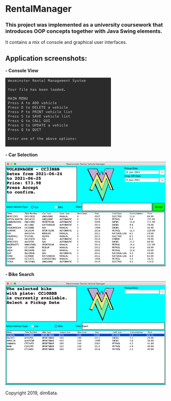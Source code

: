 # RentalManager

### This project was implemented as a university coursework that introduces OOP concepts together with Java Swing elements. 

It contains a mix of console and graphical user interfaces. 

## Application screenshots:

<b> - Console View</b>

<img src="https://github.com/dim6ata/RentalManager/blob/master/Screenshots/0.%20Console.png" />

<b> - Car Selection</b>

<img src="https://github.com/dim6ata/RentalManager/blob/master/Screenshots/1.%20Car.png"  />

<b> - Bike Search</b>

<img src="https://github.com/dim6ata/RentalManager/blob/master/Screenshots/2.%20Bike.png"  />


Copyright 2019, dim6ata.
